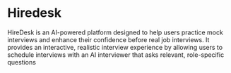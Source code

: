 # Hiredesk
HireDesk is an AI-powered platform designed to help users practice mock interviews and enhance their confidence before real job interviews. It provides an interactive, realistic interview experience by allowing users to schedule interviews with an AI interviewer that asks relevant, role-specific questions 
